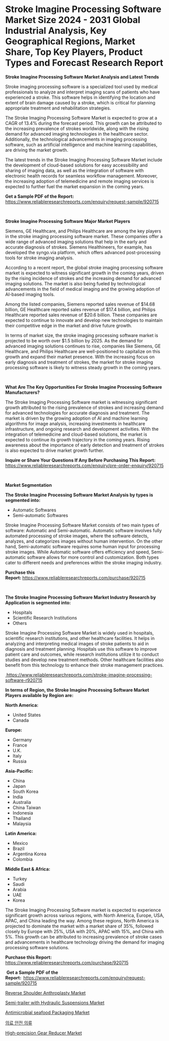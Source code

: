 <p><h1>Stroke Imagine Processing Software Market Size 2024 - 2031 Global Industrial Analysis, Key Geographical Regions, Market Share, Top Key Players, Product Types and Forecast Research Report</h1></p><p><strong>Stroke Imagine Processing Software Market Analysis and Latest Trends</strong></p>
<p><p>Stroke imaging processing software is a specialized tool used by medical professionals to analyze and interpret imaging scans of patients who have experienced a stroke. This software helps in identifying the location and extent of brain damage caused by a stroke, which is critical for planning appropriate treatment and rehabilitation strategies.</p><p>The Stroke Imaging Processing Software Market is expected to grow at a CAGR of 13.4% during the forecast period. This growth can be attributed to the increasing prevalence of strokes worldwide, along with the rising demand for advanced imaging technologies in the healthcare sector. Additionally, the technological advancements in imaging processing software, such as artificial intelligence and machine learning capabilities, are driving the market growth.</p><p>The latest trends in the Stroke Imaging Processing Software Market include the development of cloud-based solutions for easy accessibility and sharing of imaging data, as well as the integration of software with electronic health records for seamless workflow management. Moreover, the increasing adoption of telemedicine and remote imaging services is expected to further fuel the market expansion in the coming years.</p></p>
<p><strong>Get a Sample PDF of the Report:&nbsp;</strong> <a href="https://www.reliableresearchreports.com/enquiry/request-sample/920715">https://www.reliableresearchreports.com/enquiry/request-sample/920715</a></p>
<p>&nbsp;</p>
<p><strong>Stroke Imagine Processing Software Major Market Players</strong></p>
<p><p>Siemens, GE Healthcare, and Philips Healthcare are among the key players in the stroke imaging processing software market. These companies offer a wide range of advanced imaging solutions that help in the early and accurate diagnosis of strokes. Siemens Healthineers, for example, has developed the syngo.via platform, which offers advanced post-processing tools for stroke imaging analysis. </p><p>According to a recent report, the global stroke imaging processing software market is expected to witness significant growth in the coming years, driven by the rising incidence of strokes and the increasing demand for advanced imaging solutions. The market is also being fueled by technological advancements in the field of medical imaging and the growing adoption of AI-based imaging tools.</p><p>Among the listed companies, Siemens reported sales revenue of $14.68 billion, GE Healthcare reported sales revenue of $17.4 billion, and Philips Healthcare reported sales revenue of $20.6 billion. These companies are expected to continue to innovate and develop new technologies to maintain their competitive edge in the market and drive future growth. </p><p>In terms of market size, the stroke imaging processing software market is projected to be worth over $1.5 billion by 2025. As the demand for advanced imaging solutions continues to rise, companies like Siemens, GE Healthcare, and Philips Healthcare are well-positioned to capitalize on this growth and expand their market presence. With the increasing focus on early diagnosis and treatment of strokes, the market for stroke imaging processing software is likely to witness steady growth in the coming years.</p></p>
<p>&nbsp;</p>
<p><strong>What Are The Key Opportunities For Stroke Imagine Processing Software Manufacturers?</strong></p>
<p><p>The Stroke Imaging Processing Software market is witnessing significant growth attributed to the rising prevalence of strokes and increasing demand for advanced technologies for accurate diagnosis and treatment. The market is driven by the growing adoption of AI and machine learning algorithms for image analysis, increasing investments in healthcare infrastructure, and ongoing research and development activities. With the integration of telemedicine and cloud-based solutions, the market is expected to continue its growth trajectory in the coming years. Rising awareness about the importance of early detection and treatment of strokes is also expected to drive market growth further.</p></p>
<p><strong>Inquire or Share Your Questions If Any Before Purchasing This Report:</strong> <a href="https://www.reliableresearchreports.com/enquiry/pre-order-enquiry/920715">https://www.reliableresearchreports.com/enquiry/pre-order-enquiry/920715</a></p>
<p>&nbsp;</p>
<p><strong>Market Segmentation</strong></p>
<p><strong>The Stroke Imagine Processing Software Market Analysis by types is segmented into:</strong></p>
<p><ul><li>Automatic Softwares</li><li>Semi-automatic Softwares</li></ul></p>
<p><p>Stroke Imagine Processing Software Market consists of two main types of software: Automatic and Semi-automatic. Automatic software involves fully automated processing of stroke images, where the software detects, analyzes, and categorizes images without human intervention. On the other hand, Semi-automatic software requires some human input for processing stroke images. While Automatic software offers efficiency and speed, Semi-automatic software allows for more control and customization. Both types cater to different needs and preferences within the stroke imaging industry.</p></p>
<p><strong>Purchase this Report:&nbsp;</strong><a href="https://www.reliableresearchreports.com/purchase/920715">https://www.reliableresearchreports.com/purchase/920715</a></p>
<p>&nbsp;</p>
<p><strong>The Stroke Imagine Processing Software Market Industry Research by Application is segmented into:</strong></p>
<p><ul><li>Hospitals</li><li>Scientific Research Institutions</li><li>Others</li></ul></p>
<p><p>Stroke Imagine Processing Software Market is widely used in hospitals, scientific research institutions, and other healthcare facilities. It helps in analyzing and interpreting medical images of stroke patients to aid in diagnosis and treatment planning. Hospitals use this software to improve patient care and outcomes, while research institutions utilize it to conduct studies and develop new treatment methods. Other healthcare facilities also benefit from this technology to enhance their stroke management practices.</p></p>
<p><a href="https://www.reliableresearchreports.com/stroke-imagine-processing-software-r920715">&nbsp;https://www.reliableresearchreports.com/stroke-imagine-processing-software-r920715</a></p>
<p><strong>In terms of Region, the Stroke Imagine Processing Software Market Players available by Region are:</strong></p>
<p>
    <p> <strong> North America: </strong>
        <ul>
            <li>United States</li>
            <li>Canada</li>
        </ul>
        </p> 
    <p> <strong> Europe: </strong>
        <ul>
            <li>Germany</li>
            <li>France</li>
            <li>U.K.</li>
            <li>Italy</li>
            <li>Russia</li>
        </ul>
        </p> 
    <p> <strong> Asia-Pacific: </strong>
        <ul>
            <li>China</li>
            <li>Japan</li>
            <li>South Korea</li>
            <li>India</li>
            <li>Australia</li>
            <li>China Taiwan</li>
            <li>Indonesia</li>
            <li>Thailand</li>
            <li>Malaysia</li>
        </ul>
        </p> 
    <p> <strong> Latin America: </strong>
        <ul>
            <li>Mexico</li>
            <li>Brazil</li>
            <li>Argentina Korea</li>
            <li>Colombia</li>
        </ul>
        </p> 
    <p> <strong> Middle East & Africa: </strong>
        <ul>
            <li>Turkey</li>
            <li>Saudi</li>
            <li>Arabia</li>
            <li>UAE</li>
            <li>Korea</li>
        </ul>
    </p>
    </p>
<p><p>The Stroke Imaging Processing Software market is expected to experience significant growth across various regions, with North America, Europe, USA, APAC, and China leading the way. Among these regions, North America is projected to dominate the market with a market share of 35%, followed closely by Europe with 25%, USA with 20%, APAC with 15%, and China with 5%. This growth can be attributed to increasing prevalence of stroke cases and advancements in healthcare technology driving the demand for imaging processing software solutions.</p></p>
<p><strong>Purchase this Report: </strong><a href="https://www.reliableresearchreports.com/purchase/920715">https://www.reliableresearchreports.com/purchase/920715</a></p>
<p>&nbsp;<strong>Get a Sample PDF of the Report:&nbsp;&nbsp;</strong><a href="https://www.reliableresearchreports.com/enquiry/request-sample/920715">https://www.reliableresearchreports.com/enquiry/request-sample/920715</a></p>
<p><strong></strong></p>
<p><p><a href="https://github.com/timeliteaut/Market-Research-Report-List-2/blob/main/reverse-shoulder-anthroplasty-market.md">Reverse Shoulder Anthroplasty Market</a></p><p><a href="https://www.linkedin.com/pulse/semi-trailer-hydraulic-suspensions-market-furnishes-information-5fb3e">Semi-trailer with Hydraulic Suspensions Market</a></p><p><a href="https://github.com/seekum/Market-Research-Report-List-2/blob/main/antimicrobial-seafood-packaging-market.md">Antimicrobial seafood Packaging Market</a></p><p><a href="https://github.com/novabrown3/Market-Research-Report-List-1/blob/main/875487554114.md">의료 안전 의류</a></p><p><a href="https://www.linkedin.com/pulse/high-precision-gear-reducer-market-comprehensive-assessment-type-r4bde">High-precision Gear Reducer Market</a></p></p>